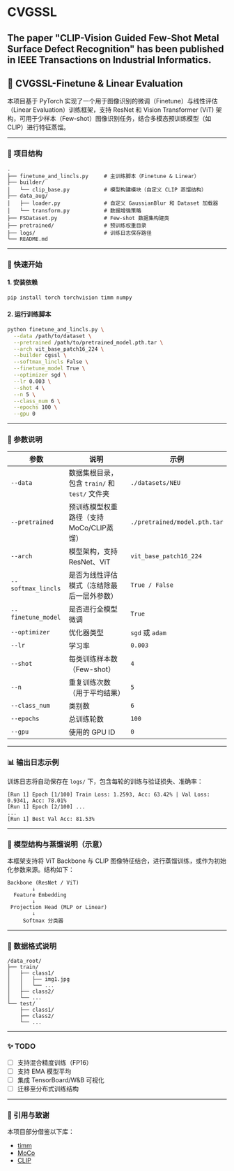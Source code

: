# CVGSSL

## The paper "CLIP-Vision Guided Few-Shot Metal Surface Defect Recognition" has been published in IEEE Transactions on Industrial Informatics.

## 🧠 CVGSSL-Finetune & Linear Evaluation

本项目基于 PyTorch 实现了一个用于图像识别的微调（Finetune）与线性评估（Linear Evaluation）训练框架，支持 ResNet 和 Vision Transformer (ViT) 架构，可用于少样本（Few-shot）图像识别任务，结合多模态预训练模型（如 CLIP）进行特征蒸馏。

---

### 📁 项目结构

```
.
├── finetune_and_lincls.py     # 主训练脚本（Finetune & Linear）
├── builder/
│   └── clip_base.py           # 模型构建模块（自定义 CLIP 蒸馏结构）
├── data_aug/
│   ├── loader.py              # 自定义 GaussianBlur 和 Dataset 加载器
│   └── transform.py           # 数据增强策略
├── FSDataset.py               # Few-shot 数据集构建类
├── pretrained/                # 预训练权重目录
├── logs/                      # 训练日志保存路径
└── README.md
```

---

### 🚀 快速开始

#### 1. 安装依赖

```bash
pip install torch torchvision timm numpy
```

#### 2. 运行训练脚本

```bash
python finetune_and_lincls.py \
  --data /path/to/dataset \
  --pretrained /path/to/pretrained_model.pth.tar \
  --arch vit_base_patch16_224 \
  --builder cgssl \
  --softmax_lincls False \
  --finetune_model True \
  --optimizer sgd \
  --lr 0.003 \
  --shot 4 \
  --n 5 \
  --class_num 6 \
  --epochs 100 \
  --gpu 0
```

---

### 🔧 参数说明

| 参数                 | 说明                               | 示例                           |
| ------------------ | -------------------------------- | ---------------------------- |
| `--data`           | 数据集根目录，包含 `train/` 和 `test/` 文件夹 | `./datasets/NEU`             |
| `--pretrained`     | 预训练模型权重路径（支持MoCo/CLIP蒸馏）         | `./pretrained/model.pth.tar` |
| `--arch`           | 模型架构，支持 ResNet、ViT               | `vit_base_patch16_224`       |
| `--softmax_lincls` | 是否为线性评估模式（冻结除最后一层外参数）            | `True / False`               |
| `--finetune_model` | 是否进行全模型微调                        | `True`                       |
| `--optimizer`      | 优化器类型                            | `sgd` 或 `adam`               |
| `--lr`             | 学习率                              | `0.003`                      |
| `--shot`           | 每类训练样本数（Few-shot）                | `4`                          |
| `--n`              | 重复训练次数（用于平均结果）                   | `5`                          |
| `--class_num`      | 类别数                              | `6`                          |
| `--epochs`         | 总训练轮数                            | `100`                        |
| `--gpu`            | 使用的 GPU ID                       | `0`                          |

---

### 📊 输出日志示例

训练日志将自动保存在 `logs/` 下，包含每轮的训练与验证损失、准确率：

```
[Run 1] Epoch [1/100] Train Loss: 1.2593, Acc: 63.42% | Val Loss: 0.9341, Acc: 78.01%
[Run 1] Epoch [2/100] ...
...
[Run 1] Best Val Acc: 81.53%
```

---

### 🧪 模型结构与蒸馏说明（示意）

本框架支持将 ViT Backbone 与 CLIP 图像特征结合，进行蒸馏训练，或作为初始化参数来源。结构如下：

```
Backbone (ResNet / ViT)
        ↓
  Feature Embedding
        ↓
 Projection Head (MLP or Linear)
        ↓
     Softmax 分类器
```

---

### 📂 数据格式说明

```
/data_root/
├── train/
│   ├── class1/
│   │   ├── img1.jpg
│   │   └── ...
│   ├── class2/
│   └── ...
└── test/
    ├── class1/
    ├── class2/
    └── ...
```

---

### ✨ TODO

* [ ] 支持混合精度训练（FP16）
* [ ] 支持 EMA 模型平均
* [ ] 集成 TensorBoard/W\&B 可视化
* [ ] 迁移至分布式训练结构

---

### 📮 引用与致谢

本项目部分借鉴以下库：

* [timm](https://github.com/huggingface/pytorch-image-models)
* [MoCo](https://github.com/facebookresearch/moco)
* [CLIP](https://github.com/openai/CLIP)


